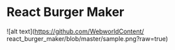 **React Burger Maker**
=======================

![alt text](https://github.com/WebworldContent/
react_burger_maker/blob/master/sample.png?raw=true)